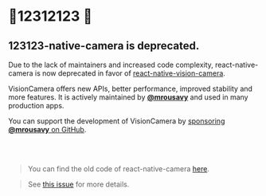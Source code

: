 
# 🚧12312123 🚧
## 123123-native-camera is deprecated.

Due to the lack of maintainers and increased code complexity, react-native-camera is now deprecated in favor of [react-native-vision-camera](https://github.com/mrousavy/react-native-vision-camera).

VisionCamera offers new APIs, better performance, improved stability and more features.
It is actively maintained by [**@mrousavy**](https://github.com/mrousavy) and used in many production apps.

You can support the development of VisionCamera by [sponsoring **@mrousavy** on GitHub](https://github.com/sponsors/mrousavy).

<br />
<br />

> You can find the old code of react-native-camera [here](https://github.com/react-native-camera/react-native-camera/tree/master).

> See [this issue](https://github.com/react-native-community/react-native-camera/issues/3000) for more details.
